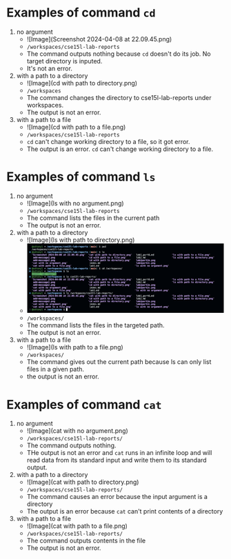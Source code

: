 # Examples of command `cd`
1. no argument
   * ![Image](Screenshot 2024-04-08 at 22.09.45.png)
   * `/workspaces/cse15l-lab-reports`
   * The command outputs nothing because `cd` doesn't do its job. No target directory is inputed.
   * It's not an error.
2. with a path to a directory
   * ![Image](cd with path to directory.png)
   * `/workspaces`
   * The command changes the directory to cse15l-lab-reports under workspaces.
   * The output is not an error.
3. with a path to a file
   * ![Image](cd with path to a file.png)
   * `/workspaces/cse15l-lab-reports`
   * `cd` can't change working directory to a file, so it got error.
   * The output is an error. `cd` can't change working directory to a file.
  
# Examples of command `ls`
1. no argument
   * ![Image](ls with no argument.png)
   * `/workspaces/cse15l-lab-reports`
   * The command lists the files in the current path
   * The output is not an error.
2. with a path to a directory
   * ![Image](ls with path to directory.png)
   * ![Image](lab1-ls-2b.png)
   * `/workspaces/`
   * The command lists the files in the targeted path.
   * The output is not an error.
3. with a path to a file
   * ![Image](ls with path to a file.png)
   * `/workspaces/`
   * The command gives out the current path because ls can only list files in a given path.
   * the output is not an error.

# Examples of command `cat`
1. no argument
   * ![Image](cat with no argument.png)
   * `/workspaces/cse15l-lab-reports/`
   * The command outputs nothing.
   * THe output is not an error and `cat` runs in an infinite loop and will read data from its standard input and write them to its standard output.
2. with a path to a directory
   * ![Image](cat with path to directory.png)
   * `/workspaces/cse15l-lab-reports/`
   * The command causes an error because the input argument is a directory
   * The output is an error because `cat` can't print contents of a directory
3. with a path to a file
   * ![Image](cat with path to a file.png)
   * `/workspaces/cse15l-lab-reports/`
   * The command outputs contents in the file
   * The output is not an error. 


